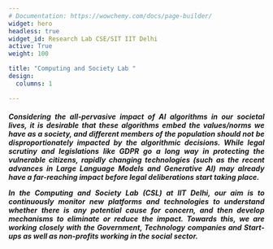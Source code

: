 ```yaml
---
# Documentation: https://wowchemy.com/docs/page-builder/
widget: hero
headless: true
widget_id: Research Lab CSE/SIT IIT Delhi
active: True
weight: 100

title: "Computing and Society Lab "
design:
  columns: 1

---
```

<h5 style="text-align: justify; width: 100 %">
Considering the all-pervasive impact of AI algorithms in our societal lives, it is desirable that these algorithms embed the values/norms we have as a society, and different members of the population should not be disproportionately impacted by the algorithmic decisions. While legal scrutiny and legislations like GDPR go a long way in protecting the vulnerable citizens, rapidly changing technologies (such as the recent advances in Large Language Models and Generative AI) may already have a far-reaching impact before legal deliberations start taking place.
<br>

  In the Computing and Society Lab (CSL) at IIT Delhi, our aim is to continuously monitor new platforms and technologies to understand whether there is any potential cause for concern, and then develop mechanisms to eliminate or reduce the impact. Towards this, we are working closely with the Government, Technology companies and Start-ups as well as non-profits working in the social sector.
</h5>

